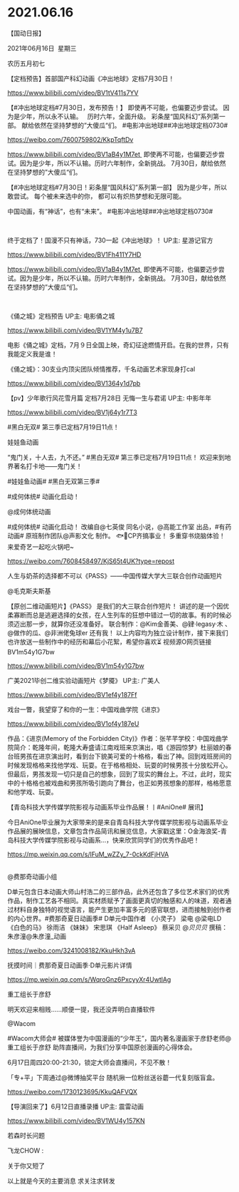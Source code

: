 ﻿#  2021.06.16
【国动日报】


2021年06月16日  星期三


农历五月初七


【定档预告】首部国产科幻动画《冲出地球》定档7月30日！

https://www.bilibili.com/video/BV1tV411s7YV

【#冲出地球定档#7月30日，发布预告！】
即使再不可能，也偏要迈步尝试。
因为是少年，所以永不认输。
 
历时六年，全面升级。
彩条屋“国风科幻”系列第一部。
献给依然在坚持梦想的”大傻瓜“们。
#电影冲出地球##冲出地球定档0730#

https://weibo.com/7600759802/KkpTqftDv

https://www.bilibili.com/video/BV1aB4y1M7et  即使再不可能，也偏要迈步尝试。因为是少年，所以不认输。历时六年制作，全新挑战。 7月30日，献给依然在坚持梦想的”大傻瓜“们。




【#冲出地球定档#7月30日！彩条屋“国风科幻”系列第一部】
因为是少年，所以敢尝试。
每个被未来选中的你，
都可以有炽热梦想和无限可能。

中国动画，有“神话”，也有“未来”。
#电影冲出地球##冲出地球定档0730#        

  


终于定档了！国漫不只有神话，730一起《冲出地球》！ UP主: 星游记官方


https://www.bilibili.com/video/BV1Fh411Y7HD




https://www.bilibili.com/video/BV1aB4y1M7et  即使再不可能，也偏要迈步尝试。因为是少年，所以不认输。历时六年制作，全新挑战。 7月30日，献给依然在坚持梦想的”大傻瓜“们。

                               


《俑之城》定档预告 UP主: 电影俑之城

https://www.bilibili.com/video/BV1YM4y1u7B7

电影《俑之城》定档，7月９日全国上映，奇幻征途燃情开启。在我的世界，只有我能定义我是谁！




《俑之城》：30支业内顶尖团队倾情推荐，千名动画艺术家现身打cal


https://www.bilibili.com/video/BV1364y1d7pb

【pv】少年歌行风花雪月篇 定档7月28日 无悔一生与君诺 UP主: 中影年年

https://www.bilibili.com/video/BV1j64y1r7T3







#黑白无双# 第三季已定档7月19日11点！

娃娃鱼动画


“鬼门关，十人去，九不还。”
#黑白无双# 第三季已定档7月19日11点！
欢迎来到地界著名打卡地——鬼门关！


#娃娃鱼动画# #黑白无双第三季#

#成何体统# 动画化启动！

@成何体统动画       


#成何体统# 动画化启动！
改编自@七英俊 同名小说，@高能工作室 出品，#有药动画# 原班制作团队@声影文化 制作。
🐟🥚CP齐搞事业！
多重穿书烧脑体验！
来爱奇艺一起吃火锅吧~

https://weibo.com/7608458497/KjS65t4UK?type=repost

人生与奶茶的选择都不可以《PASS》——中国传媒大学大三联合创作动画短片


@毛克斯夫斯基                            


【原创二维动画短片】《PASS》
是我们的大三联合创作短片！
讲述的是一个因优柔寡断而总是逃避选择的女孩，在人生列车的狂想中错过一切的故事。有的时候必须迈出那一步，就算你还没准备好。
联合制作：@Kim金善美、@肄·legasy·木 、@做作的瓜、@非洲佬兔球er 还有我！
以上内容均为独立设计制作，接下来我们也许放送一些制作中的经历和幕后小花絮，希望你喜欢⏳
视频源O网页链接
BV1m54y1G7bw

https://www.bilibili.com/video/BV1m54y1G7bw




广美2021毕创二维实验动画短片《梦魇》 UP主: 广美人


https://www.bilibili.com/video/BV1ef4y187Ff


戏台一瞥，我望穿了和你的一生：中国戏曲学院《进京》


https://www.bilibili.com/video/BV1of4y187eU


作品：《进京(Memory of the Forbidden City)》作者：张芊芊学校：中国戏曲学院简介：乾隆年间，乾隆大寿盛请江南戏班来京演出，唱《游园惊梦》杜丽娘的春台班男孩在进京演出时，看到台下貌美可爱的十格格，看出了神。回到戏班房间的时候发现格格来找他学戏、玩耍。在于格格相处、玩耍的时候男孩十分放松开心。但最后，男孩发现一切只是自己的想象，回到了现实的舞台上。不过，此时，现实中的十格格也被戏曲和男孩所吸引跑向了舞台，也正如男孩想象的那样，格格愿意和他学戏、玩耍。

【青岛科技大学传媒学院影视与动画系毕业作品展！丨#AniOne# 展讯】


今日AniOne毕业展为大家带来的是来自青岛科技大学传媒学院影视与动画系毕业作品展的展映信息，文章包含作品简讯和展览信息，大家戳这里：O金海浪奖-青岛科技大学传媒学院影视与动画系...，快来欣赏同学们的优秀作品吧！           


https://mp.weixin.qq.com/s/lFuM_wZZy_7-0ckKdFjHVA                                               


@费那奇动画小组                            

D单元包含日本动画大师山村浩二的三部作品，此外还包含了多位艺术家们的优秀作品，制作工艺各不相同。真实材质赋予了画面更真切的触感和人的味道，观者通过材料自身独特的视觉语言，能产生更加丰富多元的感官联想，进而接触到创作者的内心世界。#费那奇夏日动画季#
D单元中国作者
《小灵子》 梁电 @梁电LD
《白色的马》 徐雨洁
《妹妹》 宋思琪
《Half Asleep》 蔡采贝 @_贝贝贝_
撰稿：朱彦潼@朱彦潼_动画

https://weibo.com/3241008182/KkuHkh3vA


抚摸时间｜费那奇夏日动画季·D单元影片详情


https://mp.weixin.qq.com/s/WqroGnz6PxcyyXr4UwtlAg

重工组长于彦舒


明天欢迎来相贱……顺便一提，我还没弄明白直播软件

@Wacom

#Wacom大师会# 被媒体誉为中国漫画的“少年王”，国内著名漫画家于彦舒老师@重工组长于彦舒 助阵直播间，为我们分享中国原创漫画的心得体会。

6月17日周四20:00-21:30，锁定大师会直播间，不见不散！


「专+平」下周通过@微博抽奖平台 随机揪一位粉丝送谷蘑一代复刻版盲盒。

https://weibo.com/1730123695/KkuQAFVQX

【导演回来了】6月12日直播录播 UP主: 震雷动画

https://www.bilibili.com/video/BV1WU4y157KN

若森时长问题


飞龙CHOW :                  


关于你又短了

以上就是今天的主要消息
求关注求转发




















